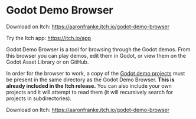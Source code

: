 # Godot Demo Browser

Download on Itch: https://aaronfranke.itch.io/godot-demo-browser

Try the Itch app: https://itch.io/app

Godot Demo Browser is a tool for browsing through the Godot demos.
From this browser you can play demos, edit them in Godot, or view
them on the Godot Asset Library or on GitHub.

In order for the browser to work, a copy of the
[Godot demo projects](https://github.com/godotengine/godot-demo-projects)
must be present in the same directory as the Godot Demo Browser.
**This is already included in the Itch release.**
You can also include your own projects and it will attempt to read them
(it will recursively search for projects in subdirectories).

Download on Itch: https://aaronfranke.itch.io/godot-demo-browser
